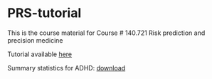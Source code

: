 # PRS-tutorial
This is the course material for Course # 140.721 Risk prediction and precision medicine

Tutorial available [here](https://htmlpreview.github.io/?https://github.com/ziqiaow/PRS-tutorial/blob/main/PRS_tutorial.html)


Summary statistics for ADHD: [download](https://livejohnshopkins-my.sharepoint.com/:t:/g/personal/zwang389_jh_edu/EaNT0Lh2rj9FjIsPmjlEhbYBr58WxfokseOIP9uqegZu3g?e=WaJBfi)


